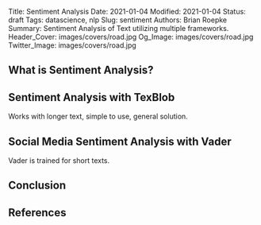 Title: Sentiment Analysis
Date: 2021-01-04
Modified: 2021-01-04
Status: draft
Tags: datascience, nlp
Slug: sentiment
Authors: Brian Roepke
Summary: Sentiment Analysis of Text utilizing multiple frameworks.
Header_Cover: images/covers/road.jpg
Og_Image: images/covers/road.jpg
Twitter_Image: images/covers/road.jpg

## What is Sentiment Analysis?


## Sentiment Analysis with TexBlob

Works with longer text, simple to use, general solution.

## Social Media Sentiment Analysis with Vader

Vader is trained for short texts.

## Conclusion



## References

